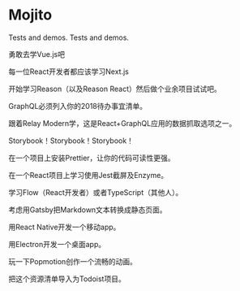 # Mojito

Tests and demos.
Tests and demos.

勇敢去学Vue.js吧

每一位React开发者都应该学习Next.js

开始学习Reason（以及Reason React）然后做个业余项目试试吧。

GraphQL必须列入你的2018待办事宜清单。

跟着Relay Modern学，这是React+GraphQL应用的数据抓取选项之一。

Storybook！Storybook！Storybook！

在一个项目上安装Prettier，让你的代码可读性更强。

在一个React项目上学习使用Jest截屏及Enzyme。

学习Flow（React开发者）或者TypeScript（其他人）。

考虑用Gatsby把Markdown文本转换成静态页面。

用React Native开发一个移动app。

用Electron开发一个桌面app。

玩一下Popmotion创作一个流畅的动画。

把这个资源清单导入为Todoist项目。